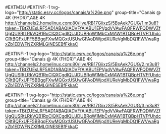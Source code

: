 #EXTM3U
#EXTINF:-1 tvg-logo="http://static.esrv.cc/logos/canais/a%26e.png" group-title="Canais @ 4K (FHDR)",A&E 4K
http://channels2.homelinux.com:80/live/RB17GiixzS/5BsAek7GUG/1.m3u8?token=TBtZUEsLRF5AD1ABAQIADVFfAlABU1EPVgdVVAwFAQFRWFQDWVZfUgQUSRtLRkVQB1RoClQXCgdIQUJDUBRqW1MbCxMAW1BTQBpHTVFfUhdcCRtBQFxUFF5BBggFXwMQGxtUSUwGFAoDWjpdXUReVgMbDQ1FWVwaRgxZb1EDWFNZXRMLGlNESEBfFkkaC

#EXTINF:-1 tvg-logo="http://static.esrv.cc/logos/canais/a%26e.png" group-title="Canais @ 4K (FHDR)",A&E 4K http://channels2.homelinux.com:80/live/RB17GiixzS/5BsAek7GUG/2.m3u8?token=TBtZUEsLRF5AD1ABAQIADVFfAlABU1EPVgdVVAwFAQFRWFQDWVZfUgQUSRtLRkVQB1RoClQXCgdIQUJDUBRqW1MbCxMAW1BTQBpHTVFfUhdcCRtBQFxUFF5BBggFXwMQGxtUSUwGFAoDWjpdXUReVgMbDQ1FWVwaRgxZb1EDWFNZXRMLGlNESEBfFkkaC

#EXTINF:-1 tvg-logo="http://static.esrv.cc/logos/canais/a%26e.png" group-title="Canais @ 4K (FHDR)",A&E 4K http://channels2.homelinux.com:80/live/RB17GiixzS/5BsAek7GUG/3.m3u8?token=TBtZUEsLRF5AD1ABAQIADVFfAlABU1EPVgdVVAwFAQFRWFQDWVZfUgQUSRtLRkVQB1RoClQXCgdIQUJDUBRqW1MbCxMAW1BTQBpHTVFfUhdcCRtBQFxUFF5BBggFXwMQGxtUSUwGFAoDWjpdXUReVgMbDQ1FWVwaRgxZb1EDWFNZXRMLGlNESEBfFkkaC

